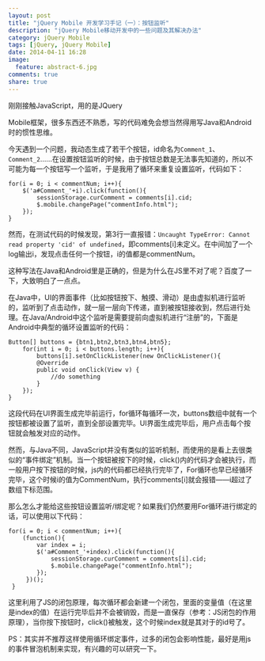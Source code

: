 ```yaml
---
layout: post
title: "jQuery Mobile 开发学习手记（一）：按钮监听"
description: "jQuery Mobile移动开发中的一些问题及其解决办法"
category: jQuery Mobile
tags: [jQuery, jQuery Mobile]
date: 2014-04-11 16:28
image:
  feature: abstract-6.jpg
comments: true
share: true
---
```


刚刚接触JavaScript，用的是JQuery 

Mobile框架，很多东西还不熟悉，写的代码难免会想当然得用写Java和Android时的惯性思维。

今天遇到一个问题，我动态生成了若干个按钮，id命名为`Comment_1`、`Comment_2`……在设置按钮监听的时候，由于按钮总数是无法事先知道的，所以不可能为每一个按钮写一个监听，于是我用了循环来重复设置监听，代码如下：

	for(i = 0; i < commentNum; i++){
		$('a#Comment_'+i).click(function(){
			sessionStorage.curComment = comments[i].cid;
			$.mobile.changePage("commentInfo.html");
		});
	}

然而，在测试代码的时候发现，第3行一直报错：`Uncaught TypeError: Cannot read property 'cid' of undefined`，即comments[i]未定义。在中间加了一个log输出i，发现点击任何一个按钮，i的值都是commentNum。

这种写法在Java和Android里是正确的，但是为什么在JS里不对了呢？百度了一下，大致明白了一点点。

在Java中，UI的界面事件（比如按钮按下、触摸、滑动）是由虚拟机进行监听的，监听到了点击动作，就一层一层向下传递，直到被按钮接收到，然后进行处理。在Java/Android中这个监听是需要提前向虚拟机进行“注册”的，下面是Android中典型的循环设置监听的代码：

	Button[] buttons = {btn1,btn2,btn3,btn4,btn5};
		for(int i = 0; i < buttons.length; i++){
			buttons[i].setOnClickListener(new OnClickListener(){
			@Override
			public void onClick(View v) {
				//do something
			}
		});
	}

这段代码在UI界面生成完毕前运行，for循环每循环一次，buttons数组中就有一个按钮都被设置了监听，直到全部设置完毕。UI界面生成完毕后，用户点击每个按钮就会触发对应的动作。

然而，与Java不同，JavaScript并没有类似的监听机制，而使用的是看上去很类似的“事件绑定”机制。当一个按钮被按下的时候，click()内的代码才会被执行，而一般用户按下按钮的时候，js内的代码都已经执行完毕了，For循环也早已经循环完毕，这个时候i的值为CommentNum，执行comments[i]就会报错——i超过了数组下标范围。

那么怎么才能给这些按钮设置监听/绑定呢？如果我们仍然要用For循环进行绑定的话，可以使用以下代码：

	for(i = 0; i < commentNum; i++){
		(function(){
			var index = i;
			$('a#Comment_'+index).click(function(){
				sessionStorage.curComment = comments[i].cid;
				$.mobile.changePage("commentInfo.html");
			});
		 })();
	 }
 
这里利用了JS的闭包原理，每次循环都会新建一个闭包，里面的变量值（在这里是index的值）在运行完毕后并不会被销毁，而是一直保存（参考：JS闭包的作用原理），当你按下按钮时，click()被触发，这个时候index就是其对于的id号了。

PS：其实并不推荐这样使用循环绑定事件，过多的闭包会影响性能，最好是用js的事件冒泡机制来实现，有兴趣的可以研究一下。